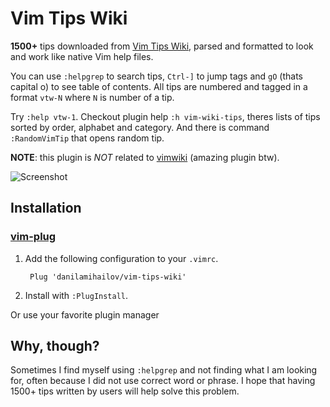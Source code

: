 # Vim Tips Wiki
**1500+** tips downloaded from [Vim Tips Wiki](https://vim.fandom.com/wiki/Vim_Tips_Wiki), parsed and formatted to look and work like native Vim help files. 

You can use `:helpgrep` to search tips, `Ctrl-]` to jump tags and `gO` (thats capital o) to see table of contents. All tips are numbered and tagged in a format `vtw-N` where `N` is number of a tip. 

Try `:help vtw-1`. Checkout plugin help `:h vim-wiki-tips`, theres lists of tips sorted by order, alphabet and category. And there is command `:RandomVimTip` that opens random tip.

**NOTE**: this plugin is *NOT* related to [vimwiki](https://github.com/vimwiki/vimwiki) (amazing plugin btw).

![Screenshot](https://github.com/DanilaMihailov/vim-wiki-tips/blob/master/screenshots/preview.png?raw=true)

## Installation

### [vim-plug](https://github.com/junegunn/vim-plug)
1. Add the following configuration to your `.vimrc`.

        Plug 'danilamihailov/vim-tips-wiki'

2. Install with `:PlugInstall`.

Or use your favorite plugin manager

## Why, though?
Sometimes I find myself using `:helpgrep` and not finding what I am looking for, often because I did not use correct word or phrase. I hope that having 1500+ tips written by users will help solve this problem.
